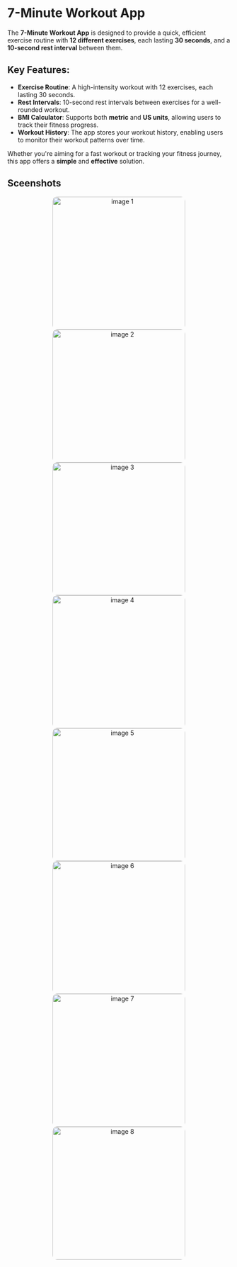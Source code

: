# 7-Minute Workout App

The **7-Minute Workout App** is designed to provide a quick, efficient exercise routine with **12 different exercises**, each lasting **30 seconds**, and a **10-second rest interval** between them.

## Key Features:
- **Exercise Routine**: A high-intensity workout with 12 exercises, each lasting 30 seconds.
- **Rest Intervals**: 10-second rest intervals between exercises for a well-rounded workout.
- **BMI Calculator**: Supports both **metric** and **US units**, allowing users to track their fitness progress.
- **Workout History**: The app stores your workout history, enabling users to monitor their workout patterns over time.

Whether you're aiming for a fast workout or tracking your fitness journey, this app offers a **simple** and **effective** solution.

## Sceenshots
<div align="center">
  <img src="https://github.com/user-attachments/assets/4c7f46de-5b57-4ed6-a39e-7d6412f26bc4" alt="image 1" style="max-width: 100%; height: auto; width: 300px; object-fit: cover; border-radius: 10px;">
  <img src="https://github.com/user-attachments/assets/7609ad0d-ed82-4ac5-852d-a8dfe1d0b1d9" alt="image 2" style="max-width: 100%; height: auto; width: 300px; object-fit: cover; border-radius: 10px;">



  <img src="https://github.com/user-attachments/assets/c41144ee-90ab-46eb-99f6-9d9fa6a919e2" alt="image 3" style="max-width: 100%; height: auto; width: 300px; object-fit: cover; border-radius: 10px;">
  <img src="https://github.com/user-attachments/assets/b23a743d-9ce4-480e-982d-dcaa7ee0c693" alt="image 4" style="max-width: 100%; height: auto; width: 300px; object-fit: cover; border-radius: 10px;">



  <img src="https://github.com/user-attachments/assets/919f6633-8ea0-4581-94a3-bfcf94148b37" alt="image 5" style="max-width: 100%; height: auto; width: 300px; object-fit: cover; border-radius: 10px;">
  <img src="https://github.com/user-attachments/assets/78841ee1-7306-4a0e-950d-cdca4676eb83" alt="image 6" style="max-width: 100%; height: auto; width: 300px; object-fit: cover; border-radius: 10px;">



  <img src="https://github.com/user-attachments/assets/7c5a653f-79cc-4dee-a66b-b85da65989f0" alt="image 7" style="max-width: 100%; height: auto; width: 300px; object-fit: cover; border-radius: 10px;">
  <img src="https://github.com/user-attachments/assets/1e45d2ad-b85f-41a8-bd6c-dbf9184b600b" alt="image 8" style="max-width: 100%; height: auto; width: 300px; object-fit: cover; border-radius: 10px;">
</div>

